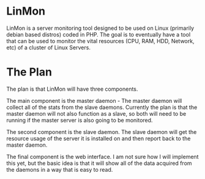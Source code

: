 LinMon
======

LinMon is a server monitoring tool designed to be used on Linux (primarily debian based distros) coded in PHP.  The goal is to eventually have a tool that can be used to monitor the vital resources (CPU, RAM, HDD, Network, etc) of a cluster of Linux Servers.



The Plan
======

The plan is that LinMon will have three components.

The main component is the master daemon - The master daemon will collect all of the stats from the slave daemons.  Currently the plan is that the master daemon will not also function as a slave, so both will need to be running if the master server is also going to be monitored.

The second component is the slave daemon.  The slave daemon will get the resource usage of the server it is installed on and then report back to the master daemon.

The final component is the web interface.  I am not sure how I will implement this yet, but the basic idea is that it will show all of the data acquired from the daemons in a way that is easy to read.